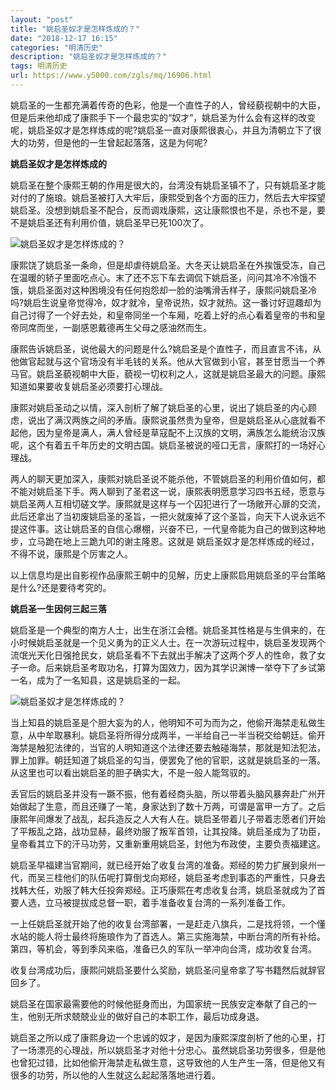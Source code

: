 ```yaml
---
layout: "post"
title: "姚启圣奴才是怎样炼成的？"
date: "2018-12-17 16:15"
categories: "明清历史"
description: "姚启圣奴才是怎样炼成的？"
tags: 明清历史
url: https://www.y5000.com/zgls/mq/16906.html
---
```






姚启圣的一生都充满着传奇的色彩，他是一个直性子的人，曾经藐视朝中的大臣，但是后来他却成了康熙手下一个最忠实的“奴才”，姚启圣为什么会有这样的改变呢，姚启圣奴才是怎样炼成的呢?姚启圣一直对康熙很衷心，并且为清朝立下了很大的功劳，但是他的一生曾起起落落，这是为何呢?

**姚启圣奴才是怎样炼成的**

姚启圣在整个康熙王朝的作用是很大的，台湾没有姚启圣镇不了，只有姚启圣才能对付的了施琅。姚启圣被打入大牢后，康熙受到各个方面的压力，然后去大牢探望姚启圣。没想到姚启圣不配合，反而调戏康熙，这让康熙恨也不是，杀也不是，要不是姚启圣还有利用价值，姚启圣早已死100次了。

![姚启圣奴才是怎样炼成的？](/uploads/allimg/170314/6-1F314111I4647.JPG)

康熙饶了姚启圣一条命，但是却虐待姚启圣。大冬天让姚启圣在外挨饿受冻，自己在温暖的轿子里面吃点心。末了还不忘下车去调侃下姚启圣，问问其冷不冷饿不饿，姚启圣面对这种困境没有任何抱怨却一脸的油嘴滑舌样子，康熙问姚启圣冷吗?姚启生说皇帝觉得冷，奴才就冷，皇帝说热，奴才就热。这一番讨好逗趣却为自己讨得了一个好去处，和皇帝同坐一个车厢，吃着上好的点心看着皇帝的书和皇帝同席而坐，一副感恩戴德再生父母之感油然而生。

康熙告诉姚启圣，说他最大的问题是什么?姚启圣是个直性子，而且直言不讳，从他做官起就与这个官场没有半毛钱的关系。他从大官做到小官，甚至甘愿当一个养马官。姚启圣藐视朝中大臣，藐视一切权利之人，这就是姚启圣最大的问题。康熙知道如果要收复姚启圣必须要打心理战。

康熙对姚启圣动之以情，深入剖析了解了姚启圣的心里，说出了姚启圣的内心顾虑，说出了满汉两族之间的矛盾。康熙说虽然贵为皇帝，但是姚启圣从心底就看不起他，因为皇帝是满人，满人曾经是草寇配不上汉族的文明，满族怎么能统治汉族呢，这个有着五千年历史的文明古国。姚启圣被说的哑口无言，康熙打的一场好心理战。

两人的聊天更加深入，康熙对姚启圣说不能杀他，不管姚启圣的利用价值如何，都不能对姚启圣下手。两人聊到了圣君这一说，康熙表明愿意学习四书五经，愿意与姚启圣两人互相切磋文学。康熙就是这样与一个囚犯进行了一场敞开心扉的交流，此后还拿出了当初废姚启圣的圣旨，一把火就废掉了这个圣旨，向天下人说永远不提这件事。这让姚启圣的自信心爆棚，兴奋不已，一代皇帝能为自己的做到这种地步，立马跪在地上三跪九叩的谢主隆恩。这就是
姚启圣奴才是怎样炼成的经过，不得不说，康熙是个厉害之人。

以上信息均是出自影视作品康熙王朝中的见解，历史上康熙启用姚启圣的平台策略是什么?还是要待考究的。

**姚启圣一生因何三起三落**

姚启圣是一个典型的南方人士，出生在浙江会稽。姚启圣其性格是与生俱来的，在小时候姚启圣就是一个见义勇为的正义人士。在一次游玩过程中，姚启圣发现两个流氓光天化日强抢民女，姚启圣看不下去就出手解决了这两个歹人的性命，救了女子一命。后来姚启圣考取功名，打算为国效力，因为其学识渊博一举夺下了乡试第一名，成为了一名知县，这是姚启圣的一起。

![姚启圣奴才是怎样炼成的？](/uploads/allimg/170314/6-1F314111Z1C1.JPG)

当上知县的姚启圣是个胆大妄为的人，他明知不可为而为之，他偷开海禁走私做生意，从中牟取暴利。姚启圣将所得分成两半，一半给自己一半当税交给朝廷。偷开海禁是触犯法律的，当官的人明知道这个法律还要去触碰海禁，那就是知法犯法，罪上加罪。朝廷知道了姚启圣的勾当，便罢免了他的官职，这就是姚启圣的一落。从这里也可以看出姚启圣的胆子确实大，不是一般人能驾驭的。

丢官后的姚启圣并没有一蹶不振，他有着经商头脑，所以带着头脑风暴奔赴广州开始做起了生意，而且还赚了一笔，身家达到了数十万两，可谓是富甲一方了。之后康熙年间爆发了战乱，起兵造反之人大有人在。姚启圣带着儿子带着志愿者们开始了平叛乱之路，战功显赫，最终劝服了叛军首领，让其投降。姚启圣成为了功臣，皇帝看其立下的汗马功劳，又重新重用姚启圣，封他为布政使，主要负责福建这。

姚启圣早福建当官期间，就已经开始了收复台湾的准备。郑经的势力扩展到泉州一代，而吴三桂他们的队伍呢打算倒戈向郑经，姚启圣考虑到事态的严重性，只身去找韩大任，劝服了韩大任投奔郑经。正巧康熙在考虑收复台湾，姚启圣就成为了首要人选，立马被提拔成总督一职，着手准备收复台湾的一系列准备工作。

一上任姚启圣就开始了他的收复台湾部署，一是赶走八旗兵，二是找将领，一个懂水站的能人将士最终将施琅作为了首选人。第三实施海禁，中断台湾的所有补给。第四，等机会，等到季风来临，准备已久的军队一举冲向台湾，成功收复台湾。

收复台湾成功后，康熙问姚启圣要什么奖励，姚启圣问皇帝拿了写书籍然后就辞官回乡了。

姚启圣在国家最需要他的时候他挺身而出，为国家统一民族安定奉献了自己的一生，他别无所求兢兢业业的做好自己的本职工作，最后功成身退。

姚启圣之所以成了康熙身边一个忠诚的奴才，是因为康熙深度剖析了他的心里，打了一场漂亮的心理战，所以姚启圣才对他十分忠心。虽然姚启圣功劳很多，但是他也曾犯过错，比如他偷开海禁走私做生意，这导致他的人生产生一落，但是他又有很多的功劳，所以他的人生就这么起起落落地进行着。
